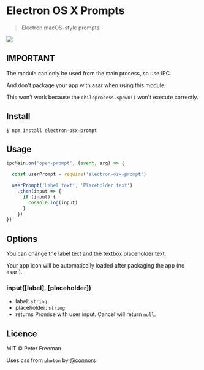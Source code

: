 # Electron OS X Prompts

> Electron macOS-style prompts.

<img src="https://i.imgur.com/rS6Dncv.png">


## IMPORTANT
The module can only be used from the main process, so use IPC.

And don't package your app with asar when using this module.

This won't work because the `childprocess.spawn()` won't execute correctly.

## Install
```
$ npm install electron-osx-prompt
```

## Usage
```js
ipcMain.on('open-prompt', (event, arg) => {

  const userPrompt = require('electron-osx-prompt')

  userPrompt('Label text', 'Placeholder text')
    .then(input => {
      if (input) {
        console.log(input)
      }
    })
})
```

## Options
You can change the label text and the textbox placeholder text.

Your app icon will be automatically loaded after packaging the app (no asar!).

### input([label], [placeholder])
- label: `string`
- placeholder: `string`
- returns Promise with user input. Cancel will return `null`.

## Licence
MIT © Peter Freeman

Uses css from `photon` by [@connors](https://github.com/connors)
